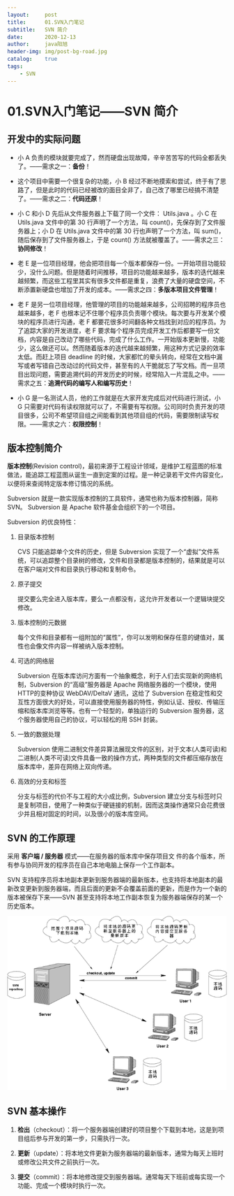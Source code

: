 ```yaml
---
layout:     post
title:      01.SVN入门笔记
subtitle:   SVN 简介
date:       2020-12-13
author:     java阳旭
header-img: img/post-bg-road.jpg
catalog:    true
tags:
    - SVN
---
```


# 01.SVN入门笔记——SVN 简介





## 开发中的实际问题

- 小 A 负责的模块就要完成了，然而硬盘出现故障，辛辛苦苦写的代码全都丢失了。——需求之一：**备份**！

- 这个项目中需要一个很复杂的功能，小 B 经过不断地摸索和尝试，终于有了思路了，但是此时的代码已经被改的面目全非了，自己改了哪里已经搞不清楚了。——需求之二：**代码还原**！

- 小 C 和小 D 先后从文件服务器上下载了同一个文件： Utils.java 。小 C 在 Utils.java 文件中的第 30 行声明了一个方法，叫 count()，先保存到了文件服务器上；小 D 在 Utils.java  文件中的第 30 行也声明了一个方法，叫 sum()，随后保存到了文件服务器上，于是 count() 方法就被覆盖了。——需求之三：**协同修改**！

- 老 E 是一位项目经理，他会把项目每一个版本都保存一份。一开始项目功能较少，没什么问题。但是随着时间推移，项目的功能越来越多，版本的迭代越来越频繁，而这些工程里其实有很多文件都是重复，浪费了大量的硬盘空间，不断添置新硬盘也增加了开发的成本。——需求之四：**多版本项目文件管理**！

- 老 F 是另一位项目经理，他管理的项目的功能越来越多，公司招聘的程序员也越来越多，老 F 也根本记不住哪个程序员负责哪个模块。每次要与开发某个模块的程序员进行沟通，老 F 都要花很多时间翻各种文档找到对应的程序员。为了追踪大家的开发进度，老 F 要求每个程序员完成开发工作后都要写一份文档，内容是自己改动了哪些代码，完成了什么工作。一开始版本更新慢，功能少，这么做还可以。然而随着版本的迭代越来越频繁，用这种方式记录的效率太低。而赶上项目 deadline 的时候，大家都忙的晕头转向，经常在文档中漏写或者写错自己改动过的代码文件，甚至有的人干脆就忘了写文档。而一旦项目出现问题，需要追溯代码的开发历史的时候，经常陷入一片混乱之中。——需求之五：**追溯代码的编写人和编写历史**！

- 小 G 是一名测试人员，他的工作就是在大家开发完成后对代码进行测试，小 G 只需要对代码有读权限就可以了，不需要有写权限。公司同时负责开发的项目很多，公司不希望项目组之间能看到其他项目组的代码，需要限制读写权限。——需求之六：**权限控制**！

## 版本控制简介

**版本控制**(Revision control)，最初来源于工程设计领域，是维护工程蓝图的标准做法，能追踪工程蓝图从诞生一直到定案的过程。是一种记录若干文件内容变化，以便将来查阅特定版本修订情况的系统。

Subversion 就是一款实现版本控制的工具软件，通常也称为版本控制器，简称 SVN。 Subversion 是 Apache 软件基金会组织下的一个项目。

Subversion 的优良特性：

1. 目录版本控制

   CVS 只能追踪单个文件的历史，但是 Subversion 实现了一个“虚拟”文件系统，可以追踪整个目录树的修改，文件和目录都是版本控制的，结果就是可以在客户端对文件和目录执行移动和复制命令。

2. 原子提交

   提交要么完全进入版本库，要么一点都没有，这允许开发者以一个逻辑块提交修改。

3. 版本控制的元数据

   每个文件和目录都有一组附加的“属性”，你可以发明和保存任意的键值对，属性也会像文件内容一样被纳入版本控制。

4. 可选的网络层

   Subversion 在版本库访问方面有一个抽象概念，利于人们去实现新的网络机制，Subversion 的“高级”服务器是 Apache 网络服务器的一个模块，使用 HTTP的变种协议 WebDAV/DeltaV 通讯，这给了 Subversion 在稳定性和交互性方面很大的好处，可以直接使用服务器的特性，例如认证、授权、传输压缩和版本库浏览等等。也有一个轻型的，单独运行的 Subversion 服务器，这个服务器使用自己的协议，可以轻松的用 SSH 封装。

5. 一致的数据处理

   Subversion 使用二进制文件差异算法展现文件的区别，对于文本(人类可读)和二进制(人类不可读)文件具备一致的操作方式，两种类型的文件都压缩存放在版本库中，差异在网络上双向传递。

6. 高效的分支和标签

   分支与标签的代价不与工程的大小成比例，Subversion 建立分支与标签时只是复制项目，使用了一种类似于硬链接的机制，因而这类操作通常只会花费很少并且相对固定的时间，以及很小的版本库空间。

## SVN 的工作原理

采用 **客户端 / 服务器** 模式——在服务器的版本库中保存项目文 件的各个版本，所有参与协同开发的程序员在自己本地电脑上保存一个工作副本。

SVN 支持程序员将本地副本更新到服务器端的最新版本，也支持将本地副本的最新改变更新到服务器端，而且后面的更新不会覆盖前面的更新，而是作为一个新的版本被保存下来——SVN 甚至支持将本地工作副本恢复为服务器端保存的某一个历史版本。

![](/img-post/2020-12-13-svn-ln-introduction/01-01.png)

## SVN 基本操作

1. **检出**（checkout）：将一个服务器端创建好的项目整个下载到本地，这是到项目组后参与开发的第一步，只需执行一次。

2. **更新**（update）：将本地文件更新为服务器端的最新版本，通常为每天上班时或修改公共文件之前执行一次。

3. **提交**（commit）：将本地修改提交到服务器端。通常每天下班前或每实现一个功能、完成一个模块时执行一次。

   

   

